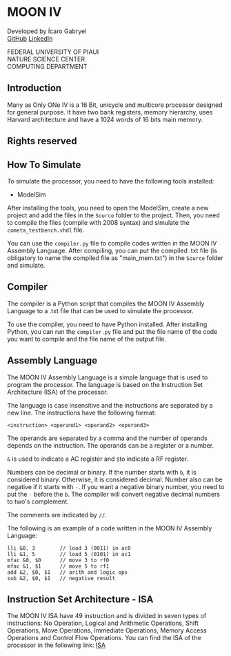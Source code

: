 # MOON IV

Developed by Ícaro Gabryel\
[GitHub](https://github.com/icarogby)
[LinkedIn](https://www.linkedin.com/in/icarogby/)

FEDERAL UNIVERSITY OF PIAUI\
NATURE SCIENCE CENTER\
COMPUTING DEPARTMENT

## Introduction
Many as Only ONe IV is a 16 Bit, unicycle and multicore processor designed for general purpose. It have two bank registers, memory hierarchy, uses Harvard architecture and have a 1024 words of 16 bits main memory.

## Rights reserved

## How To Simulate
To simulate the processor, you need to have the following tools installed:
- ModelSim

After installing the tools, you need to open the ModelSim, create a new project and add the files in the `Source` folder to the project. Then, you need to compile the files (compile with 2008 syntax) and simulate the `cometa_testbench.vhdl` file.

You can use the `compiler.py` file to compile codes written in the MOON IV Assembly Language. After compiling, you can put the compiled .txt file (is obligatory to name the compiled file as "main_mem.txt") in the `Source` folder and simulate.

## Compiler
The compiler is a Python script that compiles the MOON IV Assembly Language to a .txt file that can be used to simulate the processor.

To use the compiler, you need to have Python installed. After installing Python, you can run the `compiler.py` file and put the file name of the code you want to compile and the file name of the output file.

## Assembly Language
The MOON IV Assembly Language is a simple language that is used to program the processor. The language is based on the Instruction Set Architecture (ISA) of the processor.

The language is case insensitive and the instructions are separated by a new line. The instructions have the following format:
```assembly
<instruction> <operand1> <operand2> <operand3>
```

The operands are separated by a comma and the number of operands depends on the instruction. The operands can be a register or a number.

`&` is used to indicate a AC register and `$`to indicate a RF register.

Numbers can be decimal or binary. If the number starts with `b`, it is considered binary. Otherwise, it is considered decimal. Number also can be negative if it starts with `-`. If you want a negative binary number, you need to put the `-` before the `b`. The compiler will convert negative decimal numbers to two's complement.

The comments are indicated by `//`.

The following is an example of a code written in the MOON IV Assembly Language:

```
lli &0, 3        // load 3 (0011) in ac0
lli &1, 5        // load 5 (0101) in ac1
mfac &0, $0      // move 3 to rf0
mfac &1, $1      // move 5 to rf1
add &2, $0, $1   // arith and logic ops
sub &2, $0, $1   // negative result
```

## Instruction Set Architecture - ISA

The MOON IV ISA have 49 instruction and is divided in seven types of instructions: No Operation, Logical and Arithmetic Operations, Shift Operations, Move Operations, Immediate Operations, Memory Access Operations and Control Flow Operations.
You can find the ISA of the processor in the following link: [ISA](ISA.md)
